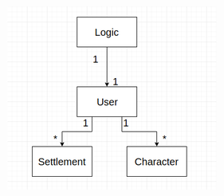 ![Luokkakaavio](https://github.com/luuranko/ot-harjoitustyo/blob/master/dokumentaatio/luokkakaavio.png?raw=true)
